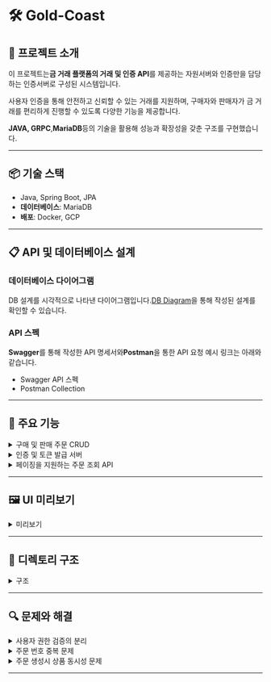 # 🛠 Gold-Coast

## 📖 프로젝트 소개

이 프로젝트는**금 거래 플랫폼의 거래 및 인증 API**를 제공하는 자원서버와 인증만을 담당하는 인증서버로 구성된 시스템입니다.

사용자 인증을 통해 안전하고 신뢰할 수 있는 거래를 지원하며, 구매자와 판매자가 금 거래를 편리하게 진행할 수 있도록 다양한 기능을 제공합니다.

**JAVA, GRPC**,**MariaDB**등의 기술을 활용해 성능과 확장성을 갖춘 구조를 구현했습니다.

---

## 📦 기술 스택

- Java, Spring Boot, JPA
- **데이터베이스**: MariaDB
- **배포**: Docker, GCP

---

## 📋 API 및 데이터베이스 설계

### 데이터베이스 다이어그램

DB 설계를 시각적으로 나타낸 다이어그램입니다.[DB Diagram](https://dbdiagram.io/d/66d7f7f6eef7e08f0e9fa844)을 통해 작성된 설계를 확인할 수 있습니다.

### API 스펙

**Swagger**를 통해 작성한 API 명세서와**Postman**을 통한 API 요청 예시 링크는 아래와 같습니다.

- Swagger API 스펙
- Postman Collection

---

## 🚀 주요 기능

<details>
<summary>구매 및 판매 주문 CRUD</summary>

- **품목**: 24K, 22K, 21K, 18K
- **수량**: 소수점 한 자리까지, 그램(g) 단위
- **주문 상태**: 구매와 판매에 따른 각각의 상태 관리 (예: "주문 완료", "발송 완료" 등)
- **저장 정보**: 주문번호, 주문일자, 주문자, 주문 상태, 품목, 수량, 금액, 배송지 정보 등
- **주문 생성 플로우 차트**

    ```mermaid
    flowchart TD
        Start([사용자 요청]) --> A[자원 서버로 주문 생성 요청]
        A --> B[JWT 토큰 포함 요청 검증]
        B --> C[자원 서버가 인증 서버로 검증 요청]
        C --> D[JWT 토큰 유효성 검증]
        D --> E{유효한 토큰인가?}
        E -- 아니요 --> Error[권한 없음 응답]
        E -- 예 --> F[사용자 정보 반환]
        F --> G[자원 서버로 사용자 정보 전달]
        G --> H[재고 확인 및 주문 생성]
        H --> I{재고 충분 여부}
        I -- 아니요 --> StockError[재고 부족 응답]
        I -- 예 --> J[주문 데이터 저장]
        J --> Success[주문 생성 완료 응답]
    
        Error --> End([처리 종료])
        StockError --> End
        Success --> End
    
    ```

- **주문 생성 시퀀스 다이어그램**

    ```mermaid
    sequenceDiagram
        participant User as 사용자
        participant ResourceServer as 자원 서버
        participant AuthServer as 인증 서버
        participant Database as 데이터베이스
    
        User->>ResourceServer: 주문 생성 요청 (JWT 포함)
        ResourceServer->>AuthServer: JWT 토큰 검증 요청
        AuthServer->>ResourceServer: 사용자 정보 반환
        ResourceServer->>Database: 재고 확인 및 주문 데이터 저장
        Database-->>ResourceServer: 저장 성공 응답
        ResourceServer-->>User: 주문 생성 성공 응답
        Note over ResourceServer: 재고 부족 시 에러 응답 반환
        Note over AuthServer: 토큰 유효하지 않으면 권한 없음 반환
    
    ```

</details>
<details>
<summary>인증 및 토큰 발급 서버</summary>

- **인증 정보**: 사용자 ,`email``password`관리
- **토큰 발급**: AccessToken과 RefreshToken 발급
- **JWT를 통한 권한 확인**: 자원서버 에 대한 모든 요청은 JWT 토큰으로 권한 검증
- **로그인 시퀀스 다이어그램**

    ```mermaid
    sequenceDiagram
        participant User as 사용자
        participant AuthAPI as 인증 API
        participant AuthDB as 인증 DB
    
        User->>AuthAPI: 로그인 요청 (email, password)
        AuthAPI->>AuthDB: 사용자 정보 확인
        AuthDB-->>AuthAPI: 사용자 정보 확인 성공
        AuthAPI->>AuthAPI: AccessToken 및 RefreshToken 생성
        AuthAPI-->>User: 토큰 발급 완료
    
        User->>AuthAPI: 인증 요청 (JWT 토큰)
        AuthAPI->>AuthAPI: JWT 검증
        AuthAPI-->>User: 인증 성공
    ```

</details>
<details>
<summary>페이징을 지원하는 주문 조회 API</summary>

- **입력 파라미터**: `page`,`limit`
- **응답 형식**: 성공 여부, 메시지, 요청한 사용자의 권한에 맞는 주문 데이터 반환

</details>

---

## 🖼️ UI 미리보기

<details>
<summary>미리보기</summary>

### 메인 화면

- 상품 목록 출력 (재고 유무로 판매 중/품절 상품 구분)


- 회원가입 및 로그인


- 상품 등록 (사용자가 판매자인 경우 상품 등록 버튼 활성화)


- 상품 구매


- 마이페이지 (판매자)


- 등록 상품별 주문 내역 조회 (판매자)


- 주문 상태 변경 가능 (판매자)


- 마이페이지 (구매자)


- 주문 취소 (주문 완료 상태 외 주문 취소 불가)

</details>

---

## 📂 디렉토리 구조

<details>
<summary>구조</summary>

```bash
.
├── README.md
├── auth-server
│   ├── build
│   └── src
│      └── main
│         ├── java
│         │   ├── config
│         │   ├── controller
│         │   ├── dto
│         │   ├── entity
│         │   ├── enums
│         │   ├── exception
│         │   ├── jwt
│         │   ├── repository
│         │   ├── service
│         │   └── AuthServerApplication
│         ├── proto
│         └── resources
│             └── application-auth.yml
├── resource-server
│   ├── build
│   └── src
│      └── main
│         ├── java
│         │   ├── config
│         │   ├── controller
│         │   ├── dto
│         │   ├── entity
│         │   ├── enums
│         │   ├── exception
│         │   ├── scheduler
│         │   ├── repository
│         │   ├── service
│         │   ├── validation
│         │   └── ResourceServerApplication
│         ├── proto
│         └── resources
│             └── application-resource.yml
└── docker-compose.yml
```

</details>

---

## 🔍 문제와 해결

<details>
<summary>사용자 권한 검증의 분리</summary>

- JWT를 통해 인증 서버에서 사용자 정보를 검증하지만, 자원 서버에서는 모든 요청에서 사용자 권한과 데이터 접근의 신뢰성을 요구
- 매 요청마다**인증 서버와의 통신 오버헤드**를 줄이는 동시에, 권한 검증을 자원 서버에서도 일관되게 처리할 수 있는 구조가 필요
- **인증 서버와 자원 서버의 역할 분리**
    1. **JWT 검증을 인증 서버에서 전담**
        - 인증 서버는 JWT를 검증하여 유효성을 확인한 뒤, 사용자 정보(`UserResponse`)를 자원 서버로 전달
    2. **자원 서버는 사용자 정보 활용**
        - 자원 서버는 요청마다 전달받은`UserResponse`를 사용해 필요한 권한 검증과 데이터 접근 제어를 수행
        - 예: 구매자는 자신의 주문만, 판매자는 자신의 상품에 대한 주문만 조회 가능하도록 처리.
    3. **gRPC를 활용한 효율적 통신**
        - JWT 검증 요청은 gRPC를 통해 인증 서버와 자원 서버 간 빠르고 효율적으로 처리되도록 설계
        - HTTP 통신보다 낮은 오버헤드로 인증 정보를 자원 서버에 전달 가능

</details>
<details>
<summary>주문 번호 중복 문제</summary>

- 주문 번호 생성 로직에서 간헐적으로 중복된 주문 번호가 생성되어 데이터베이스 UNIQUE 제약 조건에 위배됨.
- 병렬 요청 주문 생성 API 호출 시 충돌로 인해 예외가 발생, 일부 요청 실패.
- **기존 주문 번호 생성 로직**
    - 날짜 정보(`yyyyMMdd`)와 난수(`Math.random()`)를 조합하여 주문 번호를 생성.
    - 랜덤 값 범위가 제한적(`0~9999`), 고성능 환경에서 동일 초 내 많은 요청 발생 시 중복 가능성 증가.
- **사용자 친화적인 주문 번호** 사용을 위해 날짜 정보를 필수로 사용.
    1. `SecureRandom` 을 사용해 난수 중복 확률 감소.
        - **100개의 동시 요청**에서 중복 발생 없이 성공했지만 요청 수를 늘리자 다시 중복 발생.
    2. **시간 정보 결합을 통한 해결**
        - 기존 날짜 정보(`yyyyMMdd`)에 밀리초 정보(`HHmmssSSS`)를 추가하여 중복 가능성 감소.
        - 현재 밀리초 값을 난수에 더해 중복 가능성 감소.
- **결과**
    - **1000개의 동시 요청**에서도 주문 번호 중복 발생 없이 모두 성공.

</details>
<details>
<summary>주문 생성시 상품 동시성 문제</summary>

- **멀티스레드 환경에서의 동시 접근**
    - 여러 스레드가 동일한 상품 재고를 읽고 수정하는 과정에서 경쟁 조건(Race Condition)이 발생.
    - 예를 들어, 두 스레드가 동시에 재고를 읽고 감소시키면, 감소 결과가 하나의 요청만 반영될 수 있음.
- **트랜잭션 격리 수준**
    - 기본적으로 데이터베이스는**Read Committed**또는**Repeatable Read**격리 수준을 사용.
    - 이는 트랜잭션 간 데이터 읽기를 허용하지만, 변경 사항이 충돌할 경우 제대로 처리되지 않을 수 있음.
- **비원자적 연산**
    - `item.setQuantity(item.getQuantity().subtract(orderQuantity))`는**읽기**와**쓰기**가 분리된 연산이므로, 중간에 다른 트랜잭션이 개입할 여지가 있음.
- **Lock**
    - **낙관적 락(Optimistic Lock)**:
        - 데이터 수정 시 충돌 여부를 확인하고, 충돌 발생 시`OptimisticLockException`을 발생.
        - 주로 충돌 가능성이 낮은 환경에서 효율적.
        - 충돌 재시도 로직 필요.
    - **비관적 락(Pessimistic Lock)**:
        - 데이터 수정 전, 데이터베이스에서 해당 데이터를 **잠금(Lock)**하여 다른 트랜잭션이 접근하지 못하도록 차단.
        - 충돌 가능성이 높은 환경에서 데이터 무결성 보장.
        - 오버헤드 발생률 증가.
- 두가지 방법을 비교 후 1000개의 동시 요청에 성능 차이가 적고 비교적 간단하게 구현 가능한 비관적 락을 사용하여 구현.
- 결과
    - **동시성 문제**: 주문 요청이 동시 발생하는 환경에서도 상품 재고 데이터의 무결성을 보장.
    - **구현 간소화**: 충돌 시 재시도 로직 없이, 안정적인 주문 생성 시스템 구축.
    - **성능 유지**: 낙관적 락 대비 성능 손실 없이, 데이터 무결성과 안정성을 동시에 확보.

</details>

---